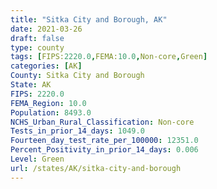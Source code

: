 ```yaml
---
title: "Sitka City and Borough, AK"
date: 2021-03-26
draft: false
type: county
tags: [FIPS:2220.0,FEMA:10.0,Non-core,Green]
categories: [AK]
County: Sitka City and Borough
State: AK
FIPS: 2220.0
FEMA_Region: 10.0
Population: 8493.0
NCHS_Urban_Rural_Classification: Non-core
Tests_in_prior_14_days: 1049.0
Fourteen_day_test_rate_per_100000: 12351.0
Percent_Positivity_in_prior_14_days: 0.006
Level: Green
url: /states/AK/sitka-city-and-borough
---
```



